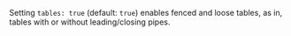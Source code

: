 Setting `tables: true` (default: `true`) enables fenced and loose tables, as in, tables with or without leading/closing pipes.
